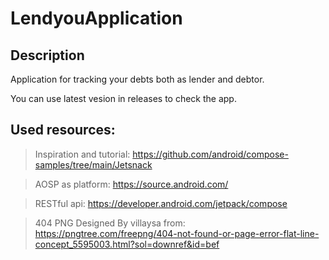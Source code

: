 # LendyouApplication

## Description
Application for tracking your debts both as lender and debtor.

You can use latest vesion in releases to check the app.

## Used resources:
> Inspiration and tutorial: https://github.com/android/compose-samples/tree/main/Jetsnack

> AOSP as platform: https://source.android.com/

> RESTful api: https://developer.android.com/jetpack/compose

> 404 PNG Designed By villaysa from: https://pngtree.com/freepng/404-not-found-or-page-error-flat-line-concept_5595003.html?sol=downref&id=bef
